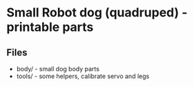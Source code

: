 # Small Robot dog (quadruped) - printable parts

## Files
 - body/ - small dog body parts
 - tools/ - some helpers, calibrate servo and legs
